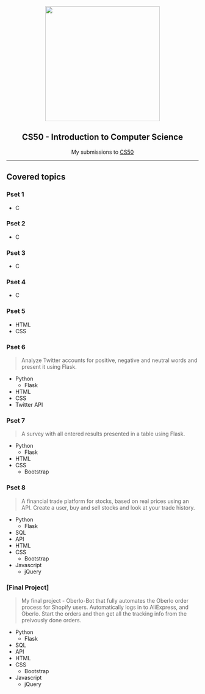 

<div align="center">
<img width="300" src="https://i.imgur.com/UcqRbxK.png"/>
<h2>CS50 - Introduction to Computer Science</h2>
<p>My submissions to <a href="https://www.edx.org/course/cs50s-introduction-to-computer-science">CS50</a></p>
</div>

*************************************************

## Covered topics

### Pset 1
- C

### Pset 2
- C

### Pset 3
- C

### Pset 4
- C

### Pset 5
- HTML
- CSS

### Pset 6
> Analyze Twitter accounts for positive, negative and neutral words and present it using Flask.

- Python
  - Flask
- HTML
- CSS
- Twitter API

### Pset 7
> A survey with all entered results presented in a table using Flask.

- Python
  - Flask
- HTML
- CSS
  - Bootstrap

### Pset 8
> A financial trade platform for stocks, based on real prices using an API. Create a user, buy and sell stocks and look at your trade history.

- Python
  - Flask
- SQL
- API
- HTML
- CSS
  - Bootstrap
- Javascript
  - jQuery

### [Final Project]
> My final project - Oberlo-Bot that fully automates the Oberlo order process for Shopify users. Automatically logs in to AliExpress, and Oberlo. Start the orders and then get all the tracking info from the preivously done orders. 

- Python
  - Flask
- SQL
- API
- HTML
- CSS
  - Bootstrap
- Javascript
  - jQuery
